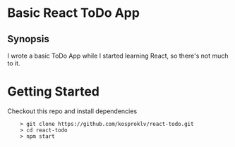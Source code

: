 Basic React ToDo App
======

## Synopsis

I wrote a basic ToDo App while I started learning React, so there's not much to it.

# Getting Started

Checkout this repo and install dependencies

```
	> git clone https://github.com/kosproklv/react-todo.git
	> cd react-todo
	> npm start
```